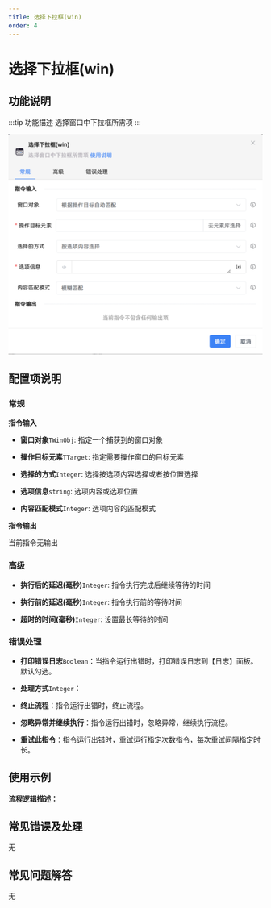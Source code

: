 ```yaml
---
title: 选择下拉框(win)
order: 4
---
```


# 选择下拉框(win)

## 功能说明

:::tip 功能描述
选择窗口中下拉框所需项
:::

![选择下拉框(win)](../../../assets/选择下拉框(win)_command.png)

## 配置项说明

### 常规

**指令输入**

- **窗口对象**`TWinObj`: 指定一个捕获到的窗口对象

- **操作目标元素**`TTarget`: 指定需要操作窗口的目标元素

- **选择的方式**`Integer`: 选择按选项内容选择或者按位置选择

- **选项信息**`string`: 选项内容或选项位置

- **内容匹配模式**`Integer`: 选项内容的匹配模式


**指令输出**

当前指令无输出

### 高级

- **执行后的延迟(毫秒)**`Integer`: 指令执行完成后继续等待的时间

- **执行前的延迟(毫秒)**`Integer`: 指令执行前的等待时间

- **超时的时间(毫秒)**`Integer`: 设置最长等待的时间

### 错误处理

- **打印错误日志**`Boolean`：当指令运行出错时，打印错误日志到【日志】面板。默认勾选。

- **处理方式**`Integer`：

 - **终止流程**：指令运行出错时，终止流程。

 - **忽略异常并继续执行**：指令运行出错时，忽略异常，继续执行流程。

 - **重试此指令**：指令运行出错时，重试运行指定次数指令，每次重试间隔指定时长。

## 使用示例

**流程逻辑描述：** 

## 常见错误及处理

无

## 常见问题解答

无

